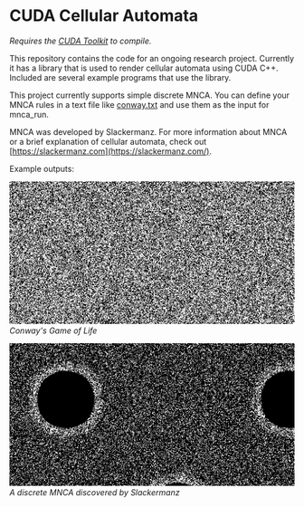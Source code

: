 # CUDA Cellular Automata

*Requires the [CUDA Toolkit](https://developer.nvidia.com/cuda-downloads) to compile.*

This repository contains the code for an ongoing research project. Currently it has a library that is used to render cellular automata using CUDA C++.  
Included are several example programs that use the library.  

This project currently supports simple discrete MNCA. You can define your MNCA rules in a text file like [conway.txt](./resources/rules/conway.txt) and use them as the input for mnca_run.  

MNCA was developed by Slackermanz. For more information about MNCA or a brief explanation of cellular automata, check out [https://slackermanz.com](https://slackermanz.com/).

Example outputs:

![conway example](./examples/conway.gif)  
_Conway's Game of Life_

![mnca example](./examples/200.gif)  
_A discrete MNCA discovered by Slackermanz_
